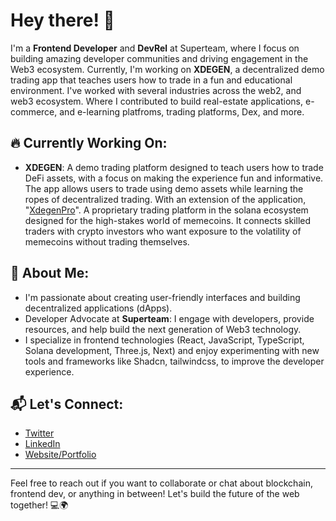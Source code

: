 # Hey there! 👋

I'm a **Frontend Developer** and **DevRel** at Superteam, where I focus on building amazing developer communities and driving engagement in the Web3 ecosystem. Currently, I'm working on **XDEGEN**, a decentralized demo trading app that teaches users how to trade in a fun and educational environment. I've worked with several industries across the web2, and web3 ecosystem. Where I contributed to build real-estate applications, e-commerce, and e-learning platfroms, trading platforms, Dex, and more.

## 🔥 Currently Working On:
- **XDEGEN**: A demo trading platform designed to teach users how to trade DeFi assets, with a focus on making the experience fun and informative. The app allows users to trade using demo assets while learning the ropes of decentralized trading. With an extension of the application, "[XdegenPro](https://x.com/UnclePhil_01/status/1932768454186320138)". A proprietary trading platform in the solana ecosystem designed for the high-stakes world of memecoins. It connects skilled traders with crypto investors who want exposure to the volatility of memecoins without trading themselves.

## 🚀 About Me:
- I'm passionate about creating user-friendly interfaces and building decentralized applications (dApps).
- Developer Advocate at **Superteam**: I engage with developers, provide resources, and help build the next generation of Web3 technology.
- I specialize in frontend technologies (React, JavaScript, TypeScript, Solana development, Three.js, Next) and enjoy experimenting with new tools and frameworks like Shadcn, tailwindcss, to improve the developer experience.

## 📬 Let's Connect:
- [Twitter](https://x.com/UnclePhill_01)
- [LinkedIn](https://linkedin.com/in/philipnssien)
- [Website/Portfolio](https://philipsite.vercel.app)

---

Feel free to reach out if you want to collaborate or chat about blockchain, frontend dev, or anything in between! Let's build the future of the web together! 💻🌍
